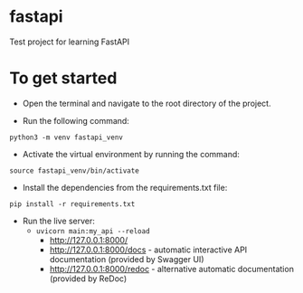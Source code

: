 # fastapi
Test project for learning FastAPI

# To get started
* Open the terminal and navigate to the root directory of the project.

* Run the following command:

`python3 -m venv fastapi_venv`

* Activate the virtual environment by running the command:

`source fastapi_venv/bin/activate`

* Install the dependencies from the requirements.txt file:

`pip install -r requirements.txt`

* Run the live server:
    * `uvicorn main:my_api --reload`
      * http://127.0.0.1:8000/
      * http://127.0.0.1:8000/docs - automatic interactive API documentation (provided by Swagger UI)
      * http://127.0.0.1:8000/redoc - alternative automatic documentation (provided by ReDoc)
